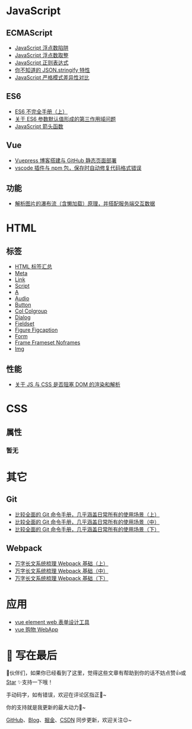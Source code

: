 # JavaScript

## ECMAScript

 - [JavaScript 浮点数陷阱](https://dongwei1125.github.io/pages/js/float.html)
 - [JavaScript 浮点数取整](https://dongwei1125.github.io/pages/js/integer.html)
 - [JavaScript 正则表达式](https://dongwei1125.github.io/pages/js/regexp.html)
 - [你不知道的 JSON.stringify 特性](https://dongwei1125.github.io/pages/js/json.html)
 - [JavaScript 严格模式差异性对比](https://dongwei1125.github.io/pages/js/strict.html)

## ES6

 - [ES6 不完全手册（上）](https://dongwei1125.github.io/pages/js/es6/upper.html)
 - [关于 ES6 参数默认值形成的第三作用域问题](https://dongwei1125.github.io/pages/js/default-params.html)
 - [JavaScript 箭头函数](https://dongwei1125.github.io/pages/js/arrow.html)

## Vue

 - [Vuepress 博客搭建与 GitHub 静态页面部署](https://dongwei1125.github.io/pages/js/vuepress-blog.html)
 - [vscode 插件与 npm 包，保存时自动修复代码格式错误](https://dongwei1125.github.io/pages/js/eslint-prettier.html)

## 功能

 - [解析图片的瀑布流（含懒加载）原理，并搭配服务端交互数据](https://dongwei1125.github.io/pages/js/waterfall.html)

# HTML

## 标签

 - [HTML 标签汇总](https://dongwei1125.github.io/pages/html/label/html.html)
 - [Meta](https://dongwei1125.github.io/pages/html/label/meta.html)
 - [Link](https://dongwei1125.github.io/pages/html/label/link.html)
 - [Script](https://dongwei1125.github.io/pages/html/label/script.html)
 - [A](https://dongwei1125.github.io/pages/html/label/a.html)
 - [Audio](https://dongwei1125.github.io/pages/html/label/audio.html)
 - [Button](https://dongwei1125.github.io/pages/html/label/button.html)
 - [Col Colgroup](https://dongwei1125.github.io/pages/html/label/col-colgroup.html)
 - [Dialog](https://dongwei1125.github.io/pages/html/label/dialog.html)
 - [Fieldset](https://dongwei1125.github.io/pages/html/label/fieldset.html)
 - [Figure Figcaption](https://dongwei1125.github.io/pages/html/label/figure-figcaption.html)
 - [Form](https://dongwei1125.github.io/pages/html/label/form.html)
 - [Frame Frameset Noframes](https://dongwei1125.github.io/pages/html/label/frame-frameset-noframes.html)
 - [Img](https://dongwei1125.github.io/pages/html/label/img.html)

## 性能

 - [关于 JS 与 CSS 是否阻塞 DOM 的渲染和解析](https://dongwei1125.github.io/pages/html/perform/block-dom.html)

# CSS

## 属性

### 暂无

# 其它

## Git

 - [比较全面的 Git 命令手册，几乎涵盖日常所有的使用场景（上）](https://dongwei1125.github.io/pages/other/git/upper.html)
 - [比较全面的 Git 命令手册，几乎涵盖日常所有的使用场景（中）](https://dongwei1125.github.io/pages/other/git/middle.html)
 - [比较全面的 Git 命令手册，几乎涵盖日常所有的使用场景（下）](https://dongwei1125.github.io/pages/other/git/lower.html)

## Webpack

 - [万字长文系统梳理 Webpack 基础（上）](https://dongwei1125.github.io/pages/other/webpack/upper.html)
 - [万字长文系统梳理 Webpack 基础（中）](https://dongwei1125.github.io/pages/other/webpack/middle.html)
 - [万字长文系统梳理 Webpack 基础（下）](https://dongwei1125.github.io/pages/other/webpack/lower.html)

# 应用

 - [vue element web 表单设计工具](https://dongwei1125.github.io/pages/app/form-making.html)
 - [vue 购物 WebApp](https://dongwei1125.github.io/pages/app/web-app.html)

#  🎉 写在最后

🍻伙伴们，如果你已经看到了这里，觉得这些文章有帮助到你的话不妨点赞👍或 [Star](https://github.com/dongwei1125/blog) ✨支持一下哦！

手动码字，如有错误，欢迎在评论区指正💬~

你的支持就是我更新的最大动力💪~

[GitHub](https://github.com/dongwei1125)、[Blog](https://dongwei1125.github.io/)、[掘金](https://juejin.cn/user/2621689331987783)、[CSDN](https://blog.csdn.net/Don_GW) 同步更新，欢迎关注😉~